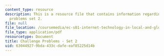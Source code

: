 ```yaml
---
content_type: resource
description: This is a resource file that contains information regarding challenge
  problems set 2.
file: null
file_location: /coursemedia/ec-s01-internet-technology-in-local-and-global-communities-spring-2005-summer-2005/630449279bda433cdafeeaf85225d14b_MITEC_S01S05_chal_prob2.pdf
file_type: application/pdf
resourcetype: Document
title: Challenge Problems - Set 2
uid: 63044927-9bda-433c-dafe-eaf85225d14b
---
```


